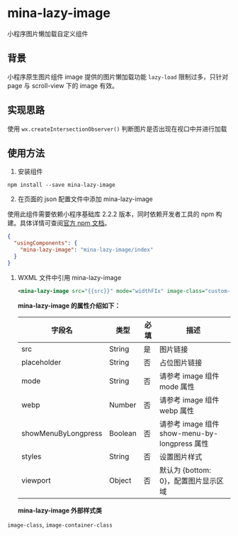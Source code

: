 # mina-lazy-image

小程序图片懒加载自定义组件

## 背景

​小程序原生图片组件 image 提供的图片懒加载功能 `lazy-load` 限制过多，只针对 page 与 scroll-view 下的 image 有效。

## 实现思路

使用 `wx.createIntersectionObserver()` 判断图片是否出现在视口中并进行加载

## 使用方法

1. 安装组件

```
npm install --save mina-lazy-image
```

2. 在页面的 json 配置文件中添加 mina-lazy-image

使用此组件需要依赖小程序基础库 2.2.2 版本，同时依赖开发者工具的 npm 构建。具体详情可查阅[官方 npm 文档](https://developers.weixin.qq.com/miniprogram/dev/devtools/npm.html)。

   ```json
   {
     "usingComponents": {
       "mina-lazy-image": "mina-lazy-image/index"
     }
   }
   ```

1. WXML 文件中引用 mina-lazy-image

   ```xml
   <mina-lazy-image src="{{src}}" mode="widthFIx" image-class="custom-class-name"/>
   ```

   **mina-lazy-image 的属性介绍如下：**

   | 字段名                | 类型    | 必填 | 描述                                      |
   | --------------------- | ------- | ---- | ----------------------------------------- |
   | src                   | String  | 是   | 图片链接               |
   | placeholder           | String | 否   | 占位图片链接          |
   | mode                | String  | 否   | 请参考 image 组件 mode 属性    |
   | webp                 | Number  | 否   | 请参考 image 组件 webp 属性 |
   | showMenuByLongpress    | Boolean | 否   | 请参考 image 组件 show-menu-by-longpress 属性        |
   | styles            | String  | 否   | 设置图片样式       |
   | viewport              | Object  | 否   | 默认为 {bottom: 0}，配置图片显示区域        |

   **mina-lazy-image 外部样式类**

  `image-class`, `image-container-class`
